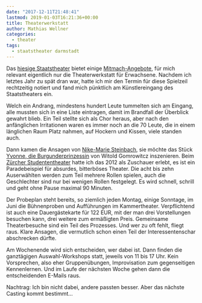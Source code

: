 ```yaml
---
date: "2017-12-11T21:48:41"
lastmod: 2019-01-03T16:21:36+00:00
title: Theaterwerkstatt
author: Mathias Wellner
categories:
  - theater
tags:
  - staatstheater darmstadt  
---
```

Das [hiesige Staatstheater](https://www.staatstheater-darmstadt.de) bietet einige [Mitmach-Angebote](https://www.staatstheater-darmstadt.de/mitmachen/mitmachen/kategorien/mitspielen.html), für mich relevant eigentlich nur die Theaterwerkstatt für Erwachsene. Nachdem ich letztes Jahr zu spät dran war, hatte ich mir den Termin für diese Spielzeil rechtzeitig notiert und fand mich pünktlich am Künstlereingang des Staatstheaters ein. 

<!--more-->

Welch ein Andrang, mindestens hundert Leute tummelten sich am Eingang, alle mussten sich in eine Liste eintragen, damit im Brandfall der Überblick gewahrt blieb. Ein Teil stellte sich als Chor heraus, aber nach den anfänglichen Irritationen waren es immer noch an die 70 Leute, die in einem länglichen Raum Platz nahmen, auf Hockern und Kissen, viele standen auch. 

Dann kamen die Ansagen von [Nike-Marie Steinbach](https://www.staatstheater-darmstadt.de/mitmachen/team.html), sie möchte das Stück [Yvonne, die Burgunderprinzessin](https://nachtkritik.de/index.php?option=com_content&view=article&id=10435:2015-01-11-07-21-03&catid=38&Itemid=40) von Witold Gomrowitcz inszenieren. Beim [Zürcher Studententheater](http://www.stuthe.ch/) hatte ich das 2012 als Zuschauer erlebt, es ist ein Paradebeispiel für absurdes, bitterböses Theater. Die acht bis zehn Auserwählten werden zum Teil mehrere Rollen spielen, auch die Geschlechter sind nur bei wenigen Rollen festgelegt. Es wird schnell, schrill und geht ohne Pause maximal 90 Minuten. 

Der Probeplan steht bereits, so ziemlich jeden Montag, einige Sonntage, im Juni die Bühnenproben und Aufführungen im Kammertheater. Verpflichtend ist auch eine Dauergästekarte für 122 EUR, mit der man drei Vorstellungen besuchen kann, drei weitere zum ermäßigten Preis. Gemeinsame Theaterbesuche sind ein Teil des Prozesses. Und wer zu oft fehlt, fliegt raus. Klare Ansagen, die vermutlich schon einen Teil der Interessentenschar abschrecken dürfte. 

Am Wochenende wird sich entscheiden, wer dabei ist. Dann finden die ganztägigen Auswahl-Workshops statt, jeweils von 11 bis 17 Uhr. Kein Vorsprechen, also eher Gruppenübungen, Improvisation zum gegenseitigen Kennenlernen. Und im Laufe der nächsten Woche gehen dann die entscheidenden E-Mails raus. 

Nachtrag: Ich bin nicht dabei, andere passten besser. Aber das nächste Casting kommt bestimmt...